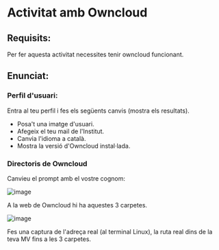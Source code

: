 # Activitat amb Owncloud

## Requisits:

Per fer aquesta activitat necessites tenir owncloud funcionant.

## Enunciat:

### Perfil d'usuari:

Entra al teu perfil i fes els següents canvis (mostra els resultats).

- Posa't una imatge d'usuari.
- Afegeix el teu mail de l'Institut.
- Canvia l'idioma a català.
- Mostra la versió d'Owncloud instal·lada.

### Directoris de Owncloud

Canvieu el prompt amb el vostre cognom:

![image](https://github.com/XaSaFa/MP08-23-24/assets/110727546/97ad1362-abe5-44d1-b0f0-b686345a9d4d)

A la web de Owncloud hi ha aquestes 3 carpetes.

![image](https://github.com/XaSaFa/MP08-23-24/assets/110727546/d2884f0b-de52-44ca-877c-fbbcc4119573)

Fes una captura de l'adreça real (al terminal Linux), la ruta real dins de la teva MV fins a les 3 carpetes.


